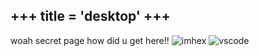 +++
title = 'desktop'
+++
---
woah secret page how did u get here!!
<img src="/setups/w-imhex.png" alt="imhex" style="max-width: 100%; height: auto;">
<img src="/setups/w-vsc.png" alt="vscode" style="max-width: 100%; height: auto;">